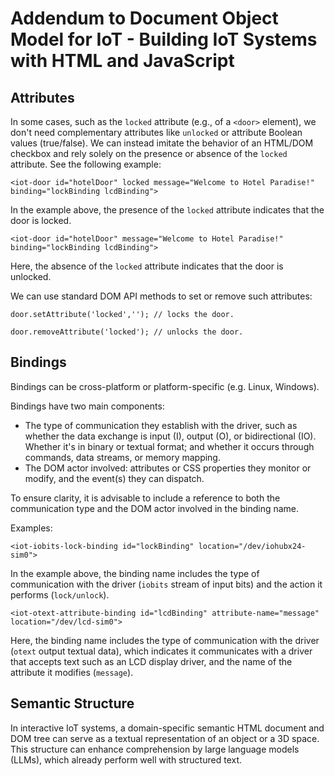 # Addendum to Document Object Model for IoT - Building IoT Systems with HTML and JavaScript

## Attributes 

In some cases, such as the `locked` attribute (e.g., of a `<door>` element), we don't need complementary attributes like `unlocked` or attribute Boolean values (true/false). We can instead imitate the behavior of an HTML/DOM checkbox and rely solely on the presence or absence of the `locked` attribute. See the following example:

```
<iot-door id="hotelDoor" locked message="Welcome to Hotel Paradise!" binding="lockBinding lcdBinding">
```
In the example above, the presence of the `locked` attribute indicates that the door is locked.

```
<iot-door id="hotelDoor" message="Welcome to Hotel Paradise!" binding="lockBinding lcdBinding">
```
Here, the absence of the `locked` attribute indicates that the door is unlocked.

We can use standard DOM API methods to set or remove such attributes:
```
door.setAttribute('locked',''); // locks the door.

door.removeAttribute('locked'); // unlocks the door.
```

## Bindings

Bindings can be cross-platform or platform-specific (e.g. Linux, Windows).

Bindings have two main components:
- The type of communication they establish with the driver, such as whether the data exchange is input (I), output (O), or bidirectional (IO). Whether it's in binary or textual format; and whether it occurs through commands, data streams, or memory mapping.
- The DOM actor involved: attributes or CSS properties they monitor or modify, and the event(s) they can dispatch.

To ensure clarity, it is advisable to include a reference to both the communication type and the DOM actor involved in the binding name.

Examples:
```
<iot-iobits-lock-binding id="lockBinding" location="/dev/iohubx24-sim0">
```
In the example above, the binding name includes the type of communication with the driver (`iobits` stream of input bits) and the action it performs (`lock/unlock`).

```
<iot-otext-attribute-binding id="lcdBinding" attribute-name="message" location="/dev/lcd-sim0">
```
Here, the binding name includes the type of communication with the driver (`otext` output textual data), which indicates it communicates with a driver that accepts text such as an LCD display driver, and the name of the attribute it modifies (`message`).

## Semantic Structure

In interactive IoT systems, a domain-specific semantic HTML document and DOM tree can serve as a textual representation of an object or a 3D space. This structure can enhance comprehension by large language models (LLMs), which already perform well with structured text.


